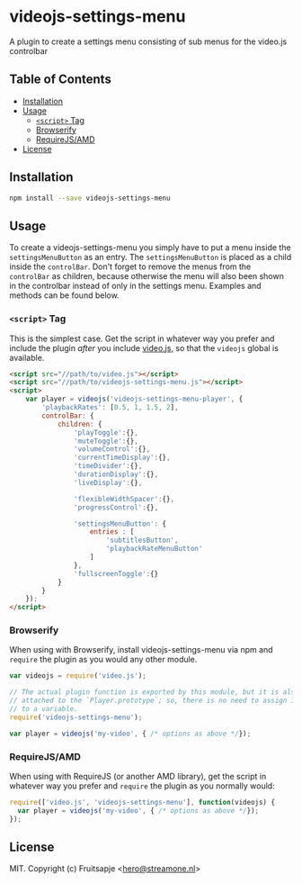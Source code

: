 # videojs-settings-menu

A plugin to create a settings menu consisting of sub menus for the video.js controlbar

## Table of Contents

<!-- START doctoc generated TOC please keep comment here to allow auto update -->
<!-- DON'T EDIT THIS SECTION, INSTEAD RE-RUN doctoc TO UPDATE -->


- [Installation](#installation)
- [Usage](#usage)
  - [`<script>` Tag](#script-tag)
  - [Browserify](#browserify)
  - [RequireJS/AMD](#requirejsamd)
- [License](#license)

<!-- END doctoc generated TOC please keep comment here to allow auto update -->

## Installation

```sh
npm install --save videojs-settings-menu
```

## Usage

To create a videojs-settings-menu you simply have to put a menu inside the `settingsMenuButton` as an entry. The `settingsMenuButton` is placed as a child inside the `controlBar`. Don't forget to remove the menus from the `controlBar` as children, because otherwise the menu will also been shown in the controlbar instead of only in the settings menu. Examples and methods can be found below.

### `<script>` Tag

This is the simplest case. Get the script in whatever way you prefer and include the plugin _after_ you include [video.js][videojs], so that the `videojs` global is available.

```html
<script src="//path/to/video.js"></script>
<script src="//path/to/videojs-settings-menu.js"></script>
<script>
	var player = videojs('videojs-settings-menu-player', {
		'playbackRates': [0.5, 1, 1.5, 2],
		controlBar: {
			children: {
				'playToggle':{},
				'muteToggle':{},
				'volumeControl':{},
				'currentTimeDisplay':{},
				'timeDivider':{},
				'durationDisplay':{},
				'liveDisplay':{},

				'flexibleWidthSpacer':{},
				'progressControl':{},

				'settingsMenuButton': {
					entries : [
						'subtitlesButton',
						'playbackRateMenuButton'
					]
				},
				'fullscreenToggle':{}
			}
		}
	});
</script>
```

### Browserify

When using with Browserify, install videojs-settings-menu via npm and `require` the plugin as you would any other module.

```js
var videojs = require('video.js');

// The actual plugin function is exported by this module, but it is also
// attached to the `Player.prototype`; so, there is no need to assign it
// to a variable.
require('videojs-settings-menu');

var player = videojs('my-video', { /* options as above */});
```

### RequireJS/AMD

When using with RequireJS (or another AMD library), get the script in whatever way you prefer and `require` the plugin as you normally would:

```js
require(['video.js', 'videojs-settings-menu'], function(videojs) {
  var player = videojs('my-video', { /* options as above */});
});
```

## License

MIT. Copyright (c) Fruitsapje &lt;hero@streamone.nl&gt;


[videojs]: http://videojs.com/
